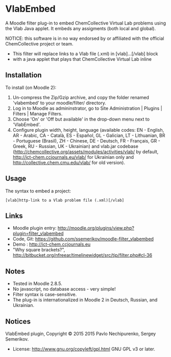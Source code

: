 VlabEmbed
=============

A Moodle filter plug-in to embed ChemCollective Virtual Lab problems using the Vlab Java applet. 
It embeds any assigments (both local and global).

NOTICE: this software is in no way endorsed by or affiliated with the official ChemCollective project or team.

 *  This filter will replace links to a Vlab file (.xml) in [vlab]...[/vlab] block 
 *  with a java applet that plays that ChemCollective Virtual Lab inline



Installation
------------
To install (on Moodle 2):

1. Un-compress the Zip/Gzip archive, and copy the folder renamed 'vlabembed' to your moodle/filter/ directory.
2. Log in to Moodle as admininstrator, go to Site Administration | Plugins | Filters | Manage Filters.
3. Choose 'On' or 'Off but available' in the drop-down menu next to 'VlabEmbed'.
4. Configure plugin width, height, language (available codes: EN - English, AR - Arabic, CA - Català,
   ES - Español, GL - Galician, LT - Lithuanian, BR - Portuguese (Brasil), ZH - Chinese, DE - Deutsch, 
   FR - Français, GR - Greek, RU - Russian, UK - Ukrainian) and vlab.jar codebase 
   (http://chemcollective.org/assets/modules/activities/vlab/ by default, 
    http://ict-chem.ccjournals.eu/vlab/ for Ukrainian only and
    http://collective.chem.cmu.edu/vlab/ for old version).

Usage
-----
The syntax to embed a project:

    [vlab]http-link to a Vlab problem file (.xml)[/vlab]

Links
-----
* Moodle plugin entry: <http://moodle.org/plugins/view.php?plugin=filter_vlabembed>
* Code, Git: <https://github.com/ssemerikov/moodle-filter_vlabembed>
* Demo : <http://ict-chem.ccjournals.eu>
* "Why square brackets?", <http://bitbucket.org/nfreear/timelinewidget/src/tip/filter.php#cl-36>

Notes
-----
* Tested in Moodle 2.8.5.
* No javascript, no database access - very simple!
* Filter syntax is case-sensitive.
* The plug-in is internationalized in Moodle 2 in Deutsch, Russian, and Ukrainian.

Notices
-------
VlabEmbed plugin, Copyright © 2015 2015 Pavlo Nechipurenko, Sergey Semerikov.

* License: <http://www.gnu.org/copyleft/gpl.html> GNU GPL v3 or later.
